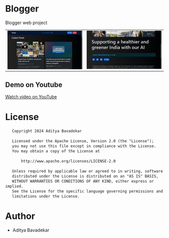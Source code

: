# Blogger
Blogger web project

|   |    |
| --- | --- |
| ![](/screenshots/image1.png) | ![](/screenshots/image2.png) |

## Demo on Youtube
[Watch video on YouTube](https://youtu.be/D3oo6gh-VSw)

# License
```
   Copyright 2024 Aditya Bavadekar

   Licensed under the Apache License, Version 2.0 (the "License");
   you may not use this file except in compliance with the License.
   You may obtain a copy of the License at

       http://www.apache.org/licenses/LICENSE-2.0

   Unless required by applicable law or agreed to in writing, software
   distributed under the License is distributed on an "AS IS" BASIS,
   WITHOUT WARRANTIES OR CONDITIONS OF ANY KIND, either express or implied.
   See the License for the specific language governing permissions and
   limitations under the License.

```

# Author
- Aditya Bavadekar
